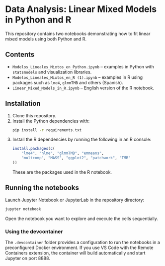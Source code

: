 # Data Analysis: Linear Mixed Models in Python and R

This repository contains two notebooks demonstrating how to fit linear mixed models using both Python and R.

## Contents
- `Modelos_Lineales_Mixtos_en_Python.ipynb` – examples in Python with `statsmodels` and visualization libraries.
- `Modelos_Lineales_Mixtos_en_R (1).ipynb` – examples in R using packages such as `lme4`, `glmmTMB` and others (Spanish).
- `Linear_Mixed_Models_in_R.ipynb` – English version of the R notebook.

## Installation
1. Clone this repository.
2. Install the Python dependencies with:
   ```bash
   pip install -r requirements.txt
   ```
3. Install the R dependencies by running the following in an R console:
   ```R
   install.packages(c(
       "lme4", "nlme", "glmmTMB", "emmeans",
       "multcomp", "MASS", "ggplot2", "patchwork", "TMB"
   ))
   ```
   These are the packages used in the R notebook.

## Running the notebooks
Launch Jupyter Notebook or JupyterLab in the repository directory:
```bash
jupyter notebook
```
Open the notebook you want to explore and execute the cells sequentially.

### Using the devcontainer
The `.devcontainer` folder provides a configuration to run the notebooks in a preconfigured Docker environment. If you use VS Code with the Remote Containers extension, the container will build automatically and start Jupyter on port 8888.
